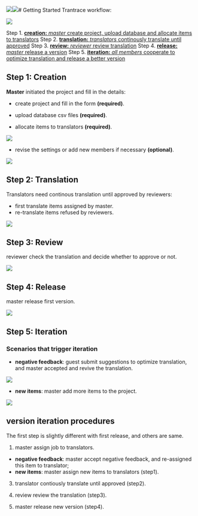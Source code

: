 ![](/assets/step5_upload_new_file.png)![](/assets/step3_review.png)# Getting Started
Trantrace workflow: 
 
![](/assets/Trantrace_workflow.jpg)

Step 1. [**creation:** _master_ create project, upload database and allocate items to translators](#create)
Step 2. [**translation:** _translators_ continously translate until approved](#translate)
Step 3. [**review:** _reviewer_ review translation](#review)
Step 4. [**release:** _master_ release a version](#release)
Step 5. [**iteration:** _all members_ cooperate to optimize translation and release a better version](#iterative)
 

## Step 1: Creation 

<span id='create'></span>

**Master** initiated the project and fill in the details:

- create project and fill in the form **(required)**.

- upload database csv files **(required)**.

- allocate items to translators **(required)**.

![](/assets/step1_creation.png)

- revise the settings or add new members if necessary **(optional)**.

![](/assets/step1_revise.png)

## Step 2: Translation

<span id='translate'></span>

Translators need continous translation until approved by reviewers:

- first translate items assigned by master.
- re-translate items refused by reviewers.

![](/assets/step2_translation.png)


## Step 3: Review

<span id='review'></span>

reviewer check the translation and decide whether to approve or not.

![](/assets/step3_review.png)

## Step 4: Release

<span id='release'></span>

master release first version.

![](/assets/step4_release.png)

## Step 5: Iteration

<span id='iteration'></span>

### Scenarios that trigger iteration

- **negative feedback**: guest submit suggestions to optimize translation, and master accepted and revive the translation.

![](/assets/step5_submit_suggestion.png)

- **new items**: master add more items to the project.

![](/assets/step5_upload_new_file.png)


## version iteration procedures

The first step is slightly different with first release, and others are same.

1. master assign job to translators.
  - **negative feedback**: master accept negative feedback, and re-assigned this item to translator;
  - **new items**: master assign new items to translators (step1).

3. translator contiously translate until approved (step2).

4. review review the translation (step3).

5. master release new version (step4).











